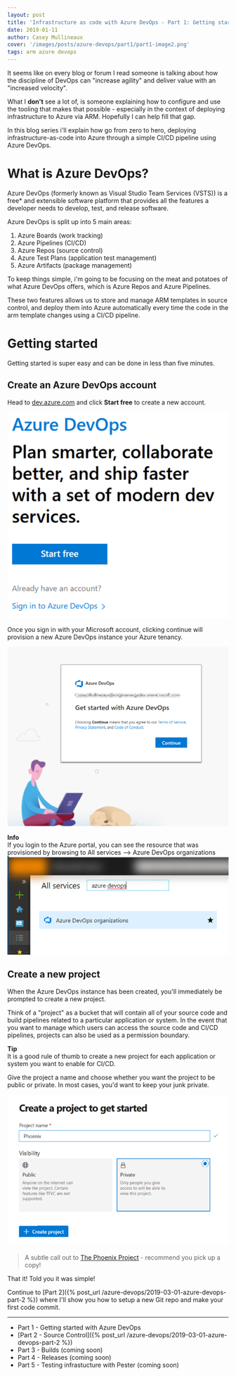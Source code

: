 ```yaml
---
layout: post
title: 'Infrastructure as code with Azure DevOps - Part 1: Getting started'
date: 2019-01-11
author: Casey Mullineaux
cover: '/images/posts/azure-devops/part1/part1-image2.png'
tags: arm azure devops
---
```

It seems like on every blog or forum I read someone is talking about how the discipline of DevOps can "increase agility" and deliver value with an "increased velocity". 

What I **don't** see a lot of, is someone explaining how to configure and use the tooling that makes that possible - especially in the context of deploying infrastructure to Azure via ARM. Hopefully I can help fill that gap.

In this blog series i'll explain how go from zero to hero, deploying infrastructure-as-code into Azure through a simple CI/CD pipeline using Azure DevOps. 

# What is Azure DevOps?

Azure DevOps (formerly known as Visual Studio Team Services (VSTS)) is a free* and extensible software platform that provides all the features a developer needs to develop, test, and release software.

Azure DevOps is split up into 5 main areas:
1. Azure Boards (work tracking)
2. Azure Pipelines (CI/CD)
3. Azure Repos (source control)
4. Azure Test Plans (application test management)
5. Azure Artifacts (package management)

To keep things simple, i'm going to be focusing on the meat and potatoes of what Azure DevOps offers, which is Azure Repos and Azure Pipelines. 

These two features allows us to store and manage ARM templates in source control, and deploy them into Azure automatically every time the code in the arm template changes using a CI/CD pipeline.

# Getting started

Getting started is super easy and can be done in less than five minutes.

## Create an Azure DevOps account

Head to [dev.azure.com](https://dev.azure.com) and click **Start free** to create a new account.

![image1](/images/posts/azure-devops/part1/part1-image1.png)

Once you sign in with your Microsoft account, clicking continue will provision a new Azure DevOps instance your Azure tenancy. 

![image2](/images/posts/azure-devops/part1/part1-image2.png)

<p class="alert alert-info">
    <i class="fa fa-info-circle"></i> <strong>Info</strong><br>
        If you login to the Azure portal, you can see the resource that was provisioned by browsing to All services --> Azure DevOps organizations <br>
    <img src="/images/posts/azure-devops/part1/part1-image3.png">
</p>

## Create a new project

When the Azure DevOps instance has been created, you'll immediately be prompted to create a new project. 

Think of a "project" as a bucket that will contain all of your source code and build pipelines related to a particular application or system. In the event that you want to manage which users can access the source code and CI/CD pipelines, projects can also be used as a permission boundary.

<p class="alert alert-success">
    <i class="fa fa-check-circle"></i> <strong>Tip</strong><br>
     It is a good rule of thumb to create a new project for each application or system you want to enable for CI/CD.
</p>

Give the project a name and choose whether you want the project to be public or private. In most cases, you'd want to keep your junk private.

![image4](/images/posts/azure-devops/part1/part1-image4.png)
> A subtle call out to [The Phoenix Project](https://www.amazon.com/Phoenix-Project-DevOps-Helping-Business/dp/1942788290?SubscriptionId=AKIAILSHYYTFIVPWUY6Q&tag=duckduckgo-d-20&linkCode=xm2&camp=2025&creative=165953&creativeASIN=1942788290) - recommend you pick up a copy!

That it! Told you it was simple! 

Continue to [Part 2]({% post_url /azure-devops/2019-03-01-azure-devops-part-2 %}) where I'll show you how to setup a new Git repo and make your first code commit.

---

- Part 1 - Getting started with Azure DevOps
- [Part 2 - Source Control]({% post_url /azure-devops/2019-03-01-azure-devops-part-2 %})
- Part 3 - Builds (coming soon)
- Part 4 - Releases (coming soon)
- Part 5 - Testing infrastucture with Pester (coming soon)

